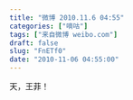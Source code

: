 ```yaml
---
title: "微博 2010.11.6 04:55"
categories: ["嘀咕"]
tags: ["来自微博 weibo.com"]
draft: false
slug: "FnETf0"
date: "2010-11-06 04:55:00"
---
```


<p>天，王菲！ ​​​​</p>
